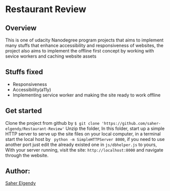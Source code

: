 # Restaurant Review 

## Overview

This is one of udacity Nanodegree program projects that aims to implement many stuffs that enhance accessibility and responsiveness of websites, the project also aims to implement the offline first concept by working with sevice workers and caching website assets

## Stuffs fixed

* Responsiveness
* Accessibility(a11y)
* Implementing service worker and making the site ready to work offline


## Get started

Clone the project from github by `$ git clone 'https://github.com/saher-elgendy/Restaurant-Review'` Unzip the folder, In this folder, start up a simple HTTP server to serve up the site files on your local computer, in a terminal start the local host by ` python -m SimpleHTTPServer 8000`, if you need to use another port just edit the already existed one in `js/dbhelper.js` to yours, With your server running, visit the site: `http://localhost:8000` and navigate through the website.

## Author:

[Saher Elgendy][1]

[1]: https://github.com/saher-elgendy            "Saher Elgendy"


